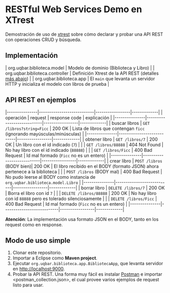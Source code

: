 # RESTful Web Services Demo en XTrest

Demostración de uso de [xtrest](https://github.com/uqbar-project/xtrest) sobre cómo declarar y probar una API REST con operaciones CRUD y búsqueda.


## Implementación 

| org.uqbar.biblioteca.model      | Modelo de dominio (Biblioteca y Libro) |
| org.uqbar.biblioteca.controller | Definición Xtrest de la API REST (detalles [más abajo](#api-rest-en-ejemplos)) |
| org.uqbar.biblioteca.app        | El `main` que levanta un servidor HTTP y inicializa el modelo con libros de prueba |


## API REST en ejemplos

|---------------|---------------------------|-----------------|-------------|
| operación     | request                   | response code   | explicación | 
|---------------|---------------------------|-----------------|-------------|
| buscar libros | `GET /libros?string=Ficc` | 200 OK          | Lista de libros que contengan `ficc` (ignorando mayúsculas/minúsculas) |
|---------------|---------------------------|-----------------|-------------|
| obtener libro | `GET /libros/7`           | 200 OK          | Un libro con el id indicado (`7`) |
|               | `GET /libros/88888`       | 404 Not Found   | No hay libro con el id indicado (`88888`) |
|               | `GET /libros/Ficc`        | 400 Bad Request | Id mal formado (`Ficc` no es un entero) |
|---------------|---------------------------|-----------------|-------------|
| crear libro   | `POST /libros` (BODY bien)| 200 OK          | El libro recibido en el BODY (formato JSON) ahora pertenece a la biblioteca |
|               | `POST /libros` (BODY mal) | 400 Bad Request | No pudo leerse al BODY como instancia de `org.uqbar.biblioteca.model.Libro` |
|---------------|---------------------------|-----------------|-------------|
| borrar libro  | `DELETE /libros/7`        | 200 OK          | Borra el libro con id `7` |
|               | `DELETE /libros/88888`    | 200 OK          | No hay libro con id `88888` pero es tolerado silenciosamente |
|               | `DELETE /libros/Ficc`     | 400 Bad Request | Id mal formado (`Ficc` no es un entero) |
|---------------|---------------------------|-----------------|-------------|

**Atención**: La implementación usa formato JSON en el BODY, tanto en los request como en response.


## Modo de uso simple

1. Clonar este repositorio.
2. Importar a Eclipse como **Maven project**.
3. Ejecutar `org.uqbar.biblioteca.app.BibliotecaApp`, que levanta servidor en <http://localhost:9000>.
4. Probar la API REST. Una forma muy fácil es instalar [Postman](https://www.getpostman.com/) e importar <postman_collection.json>, el cual provee varios ejemplos de request listo para usar.
